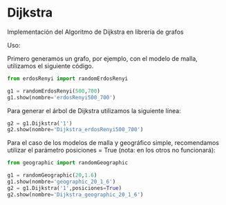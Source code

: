  # Dijkstra
Implementación del Algoritmo de Dijkstra en librería de grafos

Uso:

Primero generamos un grafo, por ejemplo, con el modelo de malla, utilizamos el siguiente código.

```python
from erdosRenyi import randomErdosRenyi

g1 = randomErdosRenyi(500,700)
g1.show(nombre='erdosRenyi500_700')
```

Para generar el árbol de Dijkstra utilizamos la siguiente línea:

```python
g2 = g1.Dijkstra('1')
g2.show(nombre='Dijkstra_erdosRenyi500_700')
```

Para el caso de los modelos de malla y geográfico simple, recomendamos utilizar el parámetro posiciones = True (nota: en los otros no funcionará):

```python
from geographic import randomGeographic

g1 = randomGeographic(20,1.6)
g1.show(nombre='geographic_20_1_6')
g2 = g1.Dijkstra('1',posiciones=True)
g2.show(nombre='Dijkstra_geographic_20_1_6')
```
